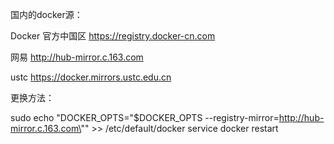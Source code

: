 国内的docker源：

Docker 官方中国区
https://registry.docker-cn.com

网易
http://hub-mirror.c.163.com

ustc
https://docker.mirrors.ustc.edu.cn

更换方法：

sudo echo "DOCKER_OPTS=\"$DOCKER_OPTS --registry-mirror=http://hub-mirror.c.163.com\"" >> /etc/default/docker service docker restart


